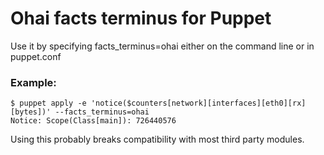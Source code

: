 Ohai facts terminus for Puppet
==============================

Use it by specifying facts_terminus=ohai either on the command line or in puppet.conf

### Example:

    $ puppet apply -e 'notice($counters[network][interfaces][eth0][rx][bytes])' --facts_terminus=ohai
    Notice: Scope(Class[main]): 726440576

Using this probably breaks compatibility with most third party modules.
